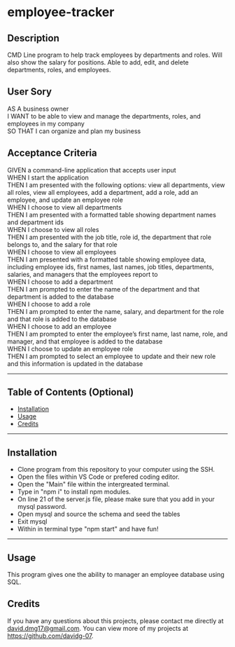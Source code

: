 # employee-tracker

## Description

CMD Line program to help track employees by departments and roles.  Will also show the salary for positions. Able to add, edit, and delete departments, roles, and employees.

## User Sory

AS A business owner  
I WANT to be able to view and manage the departments, roles, and employees in my company  
SO THAT I can organize and plan my business  


## Acceptance Criteria

GIVEN a command-line application that accepts user input  
WHEN I start the application  
THEN I am presented with the following options: view all departments, view all roles, view all employees, add a department, add a role, add an employee, and update an employee role  
WHEN I choose to view all departments  
THEN I am presented with a formatted table showing department names and department ids  
WHEN I choose to view all roles  
THEN I am presented with the job title, role id, the department that role belongs to, and the salary for that role  
WHEN I choose to view all employees  
THEN I am presented with a formatted table showing employee data, including employee ids, first names, last names, job titles, departments, salaries, and managers that the employees report to  
WHEN I choose to add a department  
THEN I am prompted to enter the name of the department and that department is added to the database  
WHEN I choose to add a role  
THEN I am prompted to enter the name, salary, and department for the role and that role is added to the database  
WHEN I choose to add an employee  
THEN I am prompted to enter the employee’s first name, last name, role, and manager, and that employee is added to the database  
WHEN I choose to update an employee role  
THEN I am prompted to select an employee to update and their new role and this information is updated in the database  


---
## Table of Contents (Optional)

- [Installation](#installation)
- [Usage](#usage)
- [Credits](#credits) 
  
---

## Installation  

- Clone program from this repository to your computer using the SSH.
- Open the files within VS Code or prefered coding editor.  
- Open the "Main" file within the intergreated terminal.  
- Type in "npm i" to install npm modules.  
- On line 21 of the server.js file, please make sure that you add in your mysql password.  
- Open mysql and source the schema and seed the tables
- Exit mysql 
- Within in terminal type "npm start" and have fun! 
  
---

## Usage

This program gives one the ability to manager an employee database using SQL. 


## Credits
If you have any questions about this projects, please contact me directly at david.dmg17@gmail.com. You can view more of my projects at https://github.com/davidg-07.